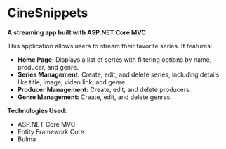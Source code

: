 # CineSnippets

**A streaming app built with ASP.NET Core MVC**

This application allows users to stream their favorite series. It features:

* **Home Page:** Displays a list of series with filtering options by name, producer, and genre.
* **Series Management:** Create, edit, and delete series, including details like title, image, video link, and genre.
* **Producer Management:** Create, edit, and delete producers.
* **Genre Management:** Create, edit, and delete genres.

**Technologies Used:**

* ASP.NET Core MVC
* Entity Framework Core
* Bulma
